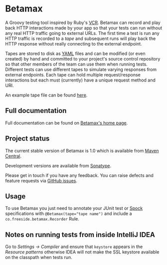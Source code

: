 # Betamax

A Groovy testing tool inspired by Ruby's [VCR][vcr]. Betamax can record and play back HTTP interactions made by your app
so that your tests can run without any real HTTP traffic going to external URLs. The first time a test is run any HTTP
traffic is recorded to a _tape_ and subsequent runs will play back the HTTP response without really connecting to the
external endpoint.

Tapes are stored to disk as [YAML][yaml] files and can be modified (or even created) by hand and committed to your project's
source control repository so that other members of the team can use them when running tests. Different tests can use
different tapes to simulate varying responses from external endpoints. Each tape can hold multiple request/response
interactions but each must (currently) have a unique request method and URI.

An example tape file can be found [here][tape].

## Full documentation

Full documentation can be found on [Betamax's home page][home].

## Project status

The current stable version of Betamax is 1.0 which is available from [Maven Central][maven].

Development versions are available from [Sonatype][sonatype].

Please get in touch if you have any  feedback. You can raise defects and feature requests via [GitHub issues][issues].

## Usage

To use Betamax you just need to annotate your JUnit test or [Spock][spock] specifications with `@Betamax(tape="tape name")`
and include a `co.freeside.betamax.Recorder` Rule.

[home]:http://freeside.co/betamax
[issues]:http://github.com/robfletcher/betamax/issues
[maven]:http://repo1.maven.org/maven2/com/github/robfletcher/betamax/
[sonatype]:https://oss.sonatype.org/content/groups/public/com/github/robfletcher/betamax/
[spock]:http://spockframework.org/
[tape]:https://github.com/robfletcher/betamax/blob/master/src/test/resources/betamax/tapes/smoke_spec.yaml
[vcr]:http://relishapp.com/myronmarston/vcr
[yaml]:http://yaml.org/

## Notes on running tests from inside IntelliJ IDEA

Go to _Settings -> Compiler_ and ensure that `keystore` appears in the _Resource patterns_ otherwise IDEA will not make
the SSL keystore available on the classpath when tests run.